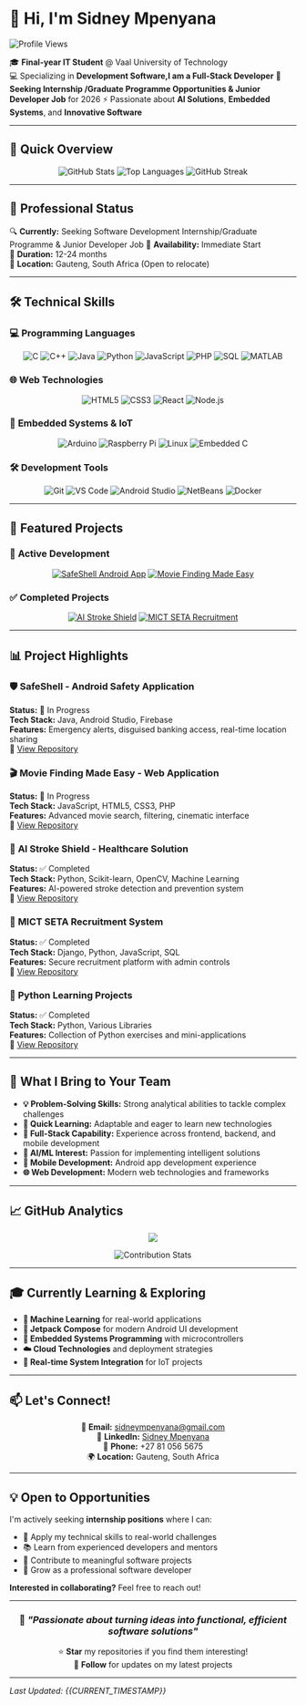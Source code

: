 # 👋 Hi, I'm Sidney Mpenyana

![Profile Views](https://komarev.com/ghpvc/?username=SIDNEY081&color=blue)

🎓 **Final-year IT Student** @ Vaal University of Technology  
💻 Specializing in **Development Software,I am a Full-Stack Developer**
🚀 **Seeking Internship /Graduate Programme Opportunities & Junior Developer Job** for 2026
⚡ Passionate about **AI Solutions**, **Embedded Systems**, and **Innovative Software**

---

## 🚀 Quick Overview

<div align="center">

![GitHub Stats](https://github-readme-stats.vercel.app/api?username=SIDNEY081&show_icons=true&theme=radical&hide_border=true&bg_color=00000000)
![Top Languages](https://github-readme-stats.vercel.app/api/top-langs/?username=SIDNEY081&layout=compact&theme=radical&hide_border=true&bg_color=00000000)
![GitHub Streak](https://github-readme-streak-stats.herokuapp.com/?user=SIDNEY081&theme=radical&hide_border=true&background=00000000)

</div>

---

## 💼 Professional Status

🔍 **Currently:** Seeking Software Development Internship/Graduate Programme & Junior Developer Job 
🎯 **Availability:** Immediate Start  
📅 **Duration:** 12-24 months  
📍 **Location:** Gauteng, South Africa (Open to relocate)

---

## 🛠️ Technical Skills

### 💻 **Programming Languages**
<div align="center">

![C](https://img.shields.io/badge/C-A8B9CC?style=for-the-badge&logo=c&logoColor=black)
![C++](https://img.shields.io/badge/C++-00599C?style=for-the-badge&logo=cplusplus&logoColor=white)
![Java](https://img.shields.io/badge/Java-007396?style=for-the-badge&logo=java&logoColor=white)
![Python](https://img.shields.io/badge/Python-3776AB?style=for-the-badge&logo=python&logoColor=white)
![JavaScript](https://img.shields.io/badge/JavaScript-F7DF1E?style=for-the-badge&logo=javascript&logoColor=black)
![PHP](https://img.shields.io/badge/PHP-777BB4?style=for-the-badge&logo=php&logoColor=white)
![SQL](https://img.shields.io/badge/SQL-4479A1?style=for-the-badge&logo=postgresql&logoColor=white)
![MATLAB](https://img.shields.io/badge/MATLAB-0076A8?style=for-the-badge&logo=mathworks&logoColor=white)

</div>

### 🌐 **Web Technologies**
<div align="center">

![HTML5](https://img.shields.io/badge/HTML5-E34F26?style=for-the-badge&logo=html5&logoColor=white)
![CSS3](https://img.shields.io/badge/CSS3-1572B6?style=for-the-badge&logo=css3&logoColor=white)
![React](https://img.shields.io/badge/React-61DAFB?style=for-the-badge&logo=react&logoColor=black)
![Node.js](https://img.shields.io/badge/Node.js-339933?style=for-the-badge&logo=nodedotjs&logoColor=white)

</div>

### 🔌 **Embedded Systems & IoT**
<div align="center">

![Arduino](https://img.shields.io/badge/Arduino-00979D?style=for-the-badge&logo=arduino&logoColor=white)
![Raspberry Pi](https://img.shields.io/badge/Raspberry%20Pi-A22846?style=for-the-badge&logo=raspberrypi&logoColor=white)
![Linux](https://img.shields.io/badge/Linux-FCC624?style=for-the-badge&logo=linux&logoColor=black)
![Embedded C](https://img.shields.io/badge/Embedded_C-00599C?style=for-the-badge&logo=c&logoColor=white)

</div>

### 🛠️ **Development Tools**
<div align="center">

![Git](https://img.shields.io/badge/Git-F05032?style=for-the-badge&logo=git&logoColor=white)
![VS Code](https://img.shields.io/badge/VS%20Code-007ACC?style=for-the-badge&logo=visualstudiocode&logoColor=white)
![Android Studio](https://img.shields.io/badge/Android%20Studio-3DDC84?style=for-the-badge&logo=androidstudio&logoColor=white)
![NetBeans](https://img.shields.io/badge/NetBeans-1B6AC6?style=for-the-badge&logo=apachenetbeanside&logoColor=white)
![Docker](https://img.shields.io/badge/Docker-2496ED?style=for-the-badge&logo=docker&logoColor=white)

</div>

---

## 🎯 Featured Projects

### 🚀 **Active Development**

<div align="center">

[![SafeShell Android App](https://github-readme-stats.vercel.app/api/pin/?username=SIDNEY081&repo=SafeShell&theme=radical&show_owner=true)](https://github.com/SIDNEY081/SafeShell)
[![Movie Finding Made Easy](https://github-readme-stats.vercel.app/api/pin/?username=SIDNEY081&repo=Movie_Finding_Made_Easy&theme=radical&show_owner=true)](https://github.com/SIDNEY081/Movie_Finding_Made_Easy)

</div>

### ✅ **Completed Projects**

<div align="center">

[![AI Stroke Shield](https://github-readme-stats.vercel.app/api/pin/?username=SIDNEY081&repo=AI-Stroke-Shield&theme=radical&show_owner=true)](https://github.com/SIDNEY081/AI-Stroke-Shield)
[![MICT SETA Recruitment](https://github-readme-stats.vercel.app/api/pin/?username=mictseta-recruitment-system&repo=mictseta_recruitment_system&theme=radical&show_owner=true)](https://github.com/mictseta-recruitment-system/mictseta_recruitment_system)

</div>

---

## 📊 Project Highlights

### 🛡️ **SafeShell** - Android Safety Application
**Status:** 🚧 In Progress  
**Tech Stack:** Java, Android Studio, Firebase  
**Features:** Emergency alerts, disguised banking access, real-time location sharing  
🔗 [View Repository](https://github.com/SIDNEY081/SafeShell)

### 🎬 **Movie Finding Made Easy** - Web Application
**Status:** 🚧 In Progress  
**Tech Stack:** JavaScript, HTML5, CSS3, PHP  
**Features:** Advanced movie search, filtering, cinematic interface  
🔗 [View Repository](https://github.com/SIDNEY081/Movie_Finding_Made_Easy)

### 🧠 **AI Stroke Shield** - Healthcare Solution
**Status:** ✅ Completed  
**Tech Stack:** Python, Scikit-learn, OpenCV, Machine Learning  
**Features:** AI-powered stroke detection and prevention system  
🔗 [View Repository](https://github.com/SIDNEY081/AI-Stroke-Shield)

### 💼 **MICT SETA Recruitment System**
**Status:** ✅ Completed  
**Tech Stack:** Django, Python, JavaScript, SQL  
**Features:** Secure recruitment platform with admin controls  
🔗 [View Repository](https://github.com/mictseta-recruitment-system/mictseta_recruitment_system)

### 🐍 **Python Learning Projects**
**Status:** ✅ Completed  
**Tech Stack:** Python, Various Libraries  
**Features:** Collection of Python exercises and mini-applications  
🔗 [View Repository](https://github.com/SIDNEY081/Python-Learning)

---

## 🌟 What I Bring to Your Team

- **💡 Problem-Solving Skills:** Strong analytical abilities to tackle complex challenges
- **🚀 Quick Learning:** Adaptable and eager to learn new technologies
- **🔧 Full-Stack Capability:** Experience across frontend, backend, and mobile development
- **🤖 AI/ML Interest:** Passion for implementing intelligent solutions
- **📱 Mobile Development:** Android app development experience
- **🌐 Web Development:** Modern web technologies and frameworks

---

## 📈 GitHub Analytics

<div align="center">

<!-- Dynamic GitHub Stats -->
![](https://github-readme-activity-graph.vercel.app/graph?username=SIDNEY081&theme=react-dark&bg_color=00000000&hide_border=true&area=true)

<!-- Contribution Stats -->
![Contribution Stats](https://github-contribution-stats.vercel.app/api/?username=SIDNEY081)

</div>

---

## 🎓 Currently Learning & Exploring

- **🤖 Machine Learning** for real-world applications
- **📱 Jetpack Compose** for modern Android UI development
- **🔌 Embedded Systems Programming** with microcontrollers
- **☁️ Cloud Technologies** and deployment strategies
- **🧩 Real-time System Integration** for IoT projects

---

## 📫 Let's Connect!

<div align="center">

📧 **Email:** [sidneympenyana@gmail.com](mailto:sidneympenyana@gmail.com)  
💼 **LinkedIn:** [Sidney Mpenyana](https://linkedin.com/in/sidney-mpenyana)  
📱 **Phone:** +27 81 056 5675  
🌍 **Location:** Gauteng, South Africa

</div>

---

## 💡 Open to Opportunities

I'm actively seeking **internship positions** where I can:
- 🎯 Apply my technical skills to real-world challenges
- 📚 Learn from experienced developers and mentors  
- 🔧 Contribute to meaningful software projects
- 🚀 Grow as a professional software developer

**Interested in collaborating?** Feel free to reach out!

---

<div align="center">

### 🚀 *"Passionate about turning ideas into functional, efficient software solutions"*

⭐ **Star** my repositories if you find them interesting!  
🔔 **Follow** for updates on my latest projects

</div>

---

*Last Updated: {{CURRENT_TIMESTAMP}}*
